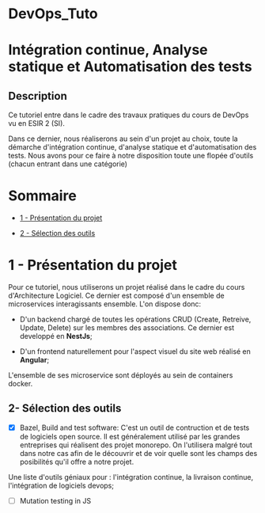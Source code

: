 # DevOps_Tuto

# **Intégration continue, Analyse statique et Automatisation des tests**

## **Description**
Ce tutoriel entre dans le cadre des travaux pratiques du cours de DevOps vu en ESIR 2 (SI).

Dans ce dernier, nous réaliserons au sein d'un projet au choix, toute la démarche d'intégration continue, d'analyse statique et d'automatisation des tests.
Nous avons pour ce faire à notre disposition toute une flopée d'outils (chacun entrant dans une catégorie)

# Sommaire

- [1 - Présentation du projet](#1---présentation-du-projet)

- [2 - Sélection des outils](#2---sélection-des-outils)

# 1 - Présentation du projet

Pour ce tutoriel, nous utiliserons un projet réalisé dans le cadre du cours d'Architecture Logiciel.
Ce dernier est composé d'un ensemble de microservices interagissants ensemble.
L'on dispose donc:

- D'un backend chargé de toutes les opérations CRUD (Create, Retreive, Update, Delete) sur les membres des associations. Ce dernier est developpé en **NestJs**;

- D'un frontend naturellement pour l'aspect visuel du site web réalisé en **Angular**;

L'ensemble de ses microservice sont déployés au sein de containers docker.

## 2- Sélection des outils

- [x] Bazel, Build and test software: C'est un outil de contruction et de tests de logiciels open source. Il est généralement utilisé par les grandes entreprises qui réalisent des projet monorepo. On l'utilisera malgré tout dans notre cas afin de le découvrir et de voir quelle sont les champs des posibilités qu'il offre a notre projet.

Une liste d'outils géniaux pour : l'intégration continue, la livraison continue, l'intégration de logiciels devops;

- [ ] Mutation testing in JS

